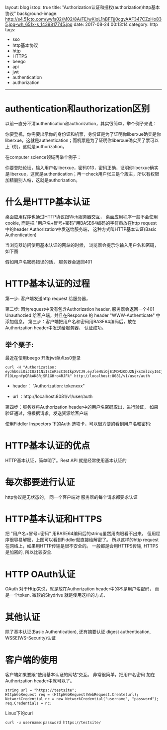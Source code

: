 layout: blog
istop: true
title: "Authorization认证和授权(authorization)http基本协议"
background-image: http://s4.51cto.com/wyfs02/M02/8A/FE/wKioL1hBFTjj0cgvAAF347CZzHo835.jpg-wh_651x-s_1439817745.jpg
date:  2017-08-24 00:13:14
category: http
tags:
- sso
- http基本协议
- http
- HTTPS
- beego
- api
- jwt
- authentication
- authorization
---
# authentication和authorization区别

以前一直分不清authentication和authorization，其实很简单，举个例子来说： 

你要登机，你需要出示你的身份证和机票，身份证是为了证明你liberxue确实是你liberxue，这就是authentication；而机票是为了证明你liberxue确实买了票可以上飞机，这就是authorization。 


在computer science领域再举个例子： 

你要登陆论坛，输入用户名liberxue，密码013，密码正确，证明你liberxue确实是liberxue，这就是authentication；再一check用户张三是个版主，所以有权限加精删别人帖，这就是authorization。

# 什么是HTTP基本认证
 
桌面应用程序也通过HTTP协议跟Web服务器交互， 桌面应用程序一般不会使用cookie, 而是把 "用户名+冒号+密码"用BASE64编码的字符串放在http request 中的header Authorization中发送给服务端， 这种方式叫HTTP基本认证(Basic Authentication)
 
当浏览器访问使用基本认证的网站的时候， 浏览器会提示你输入用户名和密码，如下图
 
假如用户名密码错误的话， 服务器会返回401 
 
# HTTP基本认证的过程
 
第一步:  客户端发送http request 给服务器， 
 
第二步:  因为request中没有包含Authorization header,  服务器会返回一个401 Unauthozied 给客户端，并且在Response 的 header "WWW-Authenticate" 中添加信息。
第三步：客户端把用户名和密码用BASE64编码后，放在Authorization header中发送给服务器， 认证成功。

## 举个栗子:
 
最近在使用beego 开发jwt单点ss0登录
 

```
curl -H "Authorization: eyJhbGciOiJIUzI1NiIsInR5cCI6IkpXVCJ9.eyJleHAiOjE1MDMzODU2NjksImlzcyI6IjAxMyJ9.nw2p6xZcEoHae-F1OLnpnfpQRkAK8RjSR1GHro4RJFk" http://localhost:8081/v1/user/auth
```
- header： "Authorization: tokenxxx" 

- url ：http://localhost:8081/v1/user/auth 

第四步：服务器将Authorization header中的用户名密码取出，进行验证， 如果验证通过，将根据请求，发送资源给客户端

使用Fiddler Inspectors 下的Auth 选项卡，可以很方便的看到用户名和密码:


# HTTP基本认证的优点
 
HTTP基本认证，简单明了。Rest API 就是经常使用基本认证的

 

# 每次都要进行认证
 
http协议是无状态的， 同一个客户端对 服务器的每个请求都要求认证

 

# HTTP基本认证和HTTPS
 
把 "用户名+冒号+密码" 用BASE64编码后的string虽然用肉眼看不出来， 但用程序很容易解密，上图可以看到Fiddler就直接给解密了。 所以这样的http request 在网络上，如果用HTTP传输是很不安全的。 一般都是会用HTTPS传输, HTTPS是加密的, 所以比较安全.

 

# HTTP OAuth认证
 
OAuth 对于Http来说，就是放在Authorization header中的不是用户名密码， 而是一个token.
微软的Skydrive 就是使用这样的方式， 
 


 
# 其他认证
 
除了基本认证(Basic Authentication), 还有摘要认证 digest authentication, WSSE(WS-Security)认证
 
 
# 客户端的使用
 
客户端如果要跟“使用基本认证的网站”交互。 非常很简单，把用户名密码 加在Authorization header中就可以了。
 
```Csharp
string url = "https://testsite";
HttpWebRequest req = (HttpWebRequest)WebRequest.Create(url);
NetworkCredential nc = new NetworkCredential("username", "password");
req.Credentials = nc;
 ```

Linux下的curl
```
curl -u username:password https://testsite/
```